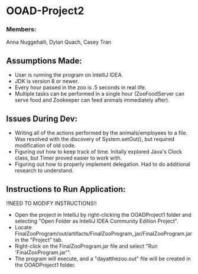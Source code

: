 # OOAD-Project2

### Members:
Anna Nuggehalli, Dylan Quach, Casey Tran

## Assumptions Made:
- User is running the program on IntelliJ IDEA.
- JDK is version 8 or newer.
- Every hour passed in the zoo is .5 seconds in real life.
- Multiple tasks can be performed in a single hour (ZooFoodServer can serve food and Zookeeper can feed animals immediately after).

## Issues During Dev:
- Writing all of the actions performed by the animals/employees to a file. Was resolved with the discovery of System.setOut(), but required modification of old code.
- Figuring out how to keep track of time. Initally explored Java's Clock class, but Timer proved easier to work with.
- Figuring out how to properly implement delegation. Had to do additional research to understand.

## Instructions to Run Application:
!!NEED TO MODIFY INSTRUCTIONS!!
- Open the project in IntelliJ by right-clicking the OOADProject1 folder and selecting "Open Folder as IntelliJ IDEA Community Edition Project".
- Locate FinalZooProgram/out/artifacts/FinalZooProgram_jar/FinalZooProgram.jar in the "Project" tab.
- Right-click on the FinalZooProgram.jar file and select "Run 'FinalZooProgram.jar'".
- The program will execute, and a "dayatthezoo.out" file will be created in the OOADProject1 folder.
